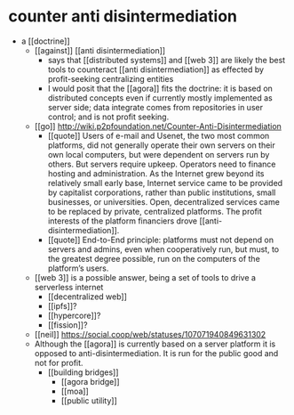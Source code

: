 # counter anti disintermediation

- a [[doctrine]]
  - [[against]] [[anti disintermediation]]
    - says that [[distributed systems]] and [[web 3]] are likely the best tools to counteract [[anti disintermediation]] as effected by profit-seeking centralizing entities
    - I would posit that the [[agora]] fits the doctrine: it is based on distributed concepts even if currently mostly implemented as server side; data integrate comes from repositories in user control; and is not profit seeking.
  - [[go]] http://wiki.p2pfoundation.net/Counter-Anti-Disintermediation
    - [[quote]] Users of e-mail and Usenet, the two most common platforms, did not generally operate their own servers on their own local computers, but were dependent on servers run by others. But servers require upkeep. Operators need to finance hosting and administration. As the Internet grew beyond its relatively small early base, Internet service came to be provided by capitalist corporations, rather than public institutions, small businesses, or universities. Open, decentralized services came to be replaced by private, centralized platforms. The profit interests of the platform financiers drove [[anti-disintermediation]]. 
    - [[quote]] End-to-End principle: platforms must not depend on servers and admins, even when cooperatively run, but must, to the greatest degree possible, run on the computers of the platform’s users.   
  - [[web 3]] is a possible answer, being a set of tools to drive a serverless internet
    - [[decentralized web]]
    - [[ipfs]]?
    - [[hypercore]]?
    - [[fission]]?
  - [[neil]] https://social.coop/web/statuses/107071940849631302
  - Although the [[agora]] is currently based on a server platform it is opposed to anti-disintermediation. It is run for the public good and not for profit.
    - [[building bridges]]
      - [[agora bridge]]
      - [[moa]] 
      - [[public utility]]

